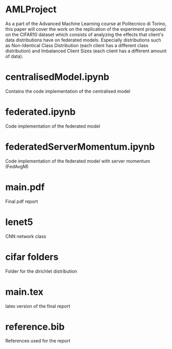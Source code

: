 # AMLProject


As a part of the Advanced Machine Learning course at Politecnico di Torino, this paper will cover the work on the replication of the experiment proposed on the CIFAR10 dataset which consists of analyzing the effects that client's data distributions have on federated models. Especially distributions such as Non-Identical Class Distribution (each client has a different class distribution) and Imbalanced Client Sizes (each client has a different amount of data). 

# centralisedModel.ipynb
Contains the code implementation of the centralised model

# federated.ipynb
Code implementation of the federated model

# federatedServerMomentum.ipynb
Code implementation of the federated model with server momentum (FedAvgM)

# main.pdf
Final pdf report

# lenet5
CNN network class

# cifar folders
Folder for the dirichlet distribution

# main.tex 
latex version of the final report

# reference.bib
References used for the report

